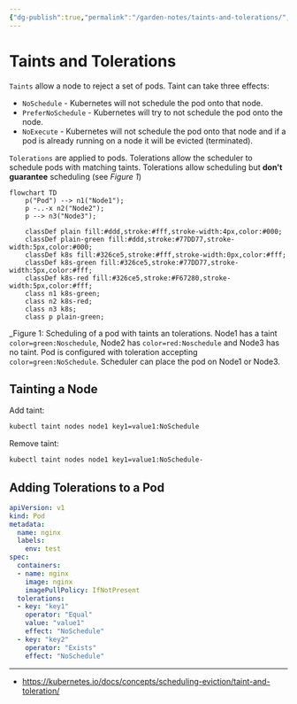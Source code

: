 ```yaml
---
{"dg-publish":true,"permalink":"/garden-notes/taints-and-tolerations/","tags":["note","seedling"],"created":"2023-02-03T17:06:00","updated":"2024-11-29T14:52"}
---
```


# Taints and Tolerations

`Taints` allow a node to reject a set of pods. Taint can take three effects:

- `NoSchedule` - Kubernetes will not schedule the pod onto that node.
- `PreferNoSchedule` - Kubernetes will try to not schedule the pod onto the node.
- `NoExecute` - Kubernetes will not schedule the pod onto that node and if a pod is already running on a node it will be evicted (terminated).

`Tolerations` are applied to pods. Tolerations allow the scheduler to schedule pods with matching taints. Tolerations allow scheduling but **don't guarantee** scheduling (see _Figure 1_)

```mermaid
flowchart TD
	p("Pod") --> n1("Node1");
	p -..-x n2("Node2");
	p --> n3("Node3");
	
	classDef plain fill:#ddd,stroke:#fff,stroke-width:4px,color:#000;
	classDef plain-green fill:#ddd,stroke:#77DD77,stroke-width:5px,color:#000;
	classDef k8s fill:#326ce5,stroke:#fff,stroke-width:0px,color:#fff;
	classDef k8s-green fill:#326ce5,stroke:#77DD77,stroke-width:5px,color:#fff;
	classDef k8s-red fill:#326ce5,stroke:#F67280,stroke-width:5px,color:#fff;
	class n1 k8s-green;
	class n2 k8s-red;
	class n3 k8s;
	class p plain-green;
```
_Figure 1: Scheduling of a pod with taints an tolerations. Node1 has a taint `color=green:Noschedule`, Node2 has `color=red:Noschedule` and Node3 has no taint. Pod is configured with toleration accepting `color=green:NoSchedule`. Scheduler can place the pod on Node1 or Node3.

## Tainting a Node

Add taint:

```bash
kubectl taint nodes node1 key1=value1:NoSchedule
```

Remove taint:

```bash
kubectl taint nodes node1 key1=value1:NoSchedule-
```


## Adding Tolerations to a Pod

```yaml
apiVersion: v1
kind: Pod
metadata:
  name: nginx
  labels:
    env: test
spec:
  containers:
  - name: nginx
    image: nginx
    imagePullPolicy: IfNotPresent
  tolerations:
  - key: "key1"
	operator: "Equal"
	value: "value1"
	effect: "NoSchedule"
  - key: "key2"
    operator: "Exists"
    effect: "NoSchedule"
```





---
- https://kubernetes.io/docs/concepts/scheduling-eviction/taint-and-toleration/
